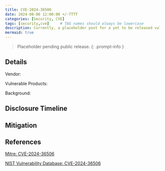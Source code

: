 ```yaml
---
title: CVE-2024-36506
date: 2024-08-06 12:00:00 +/-TTTT
categories: [Security, CVE]
tags: [security,cve]     # TAG names should always be lowercase
description: Currently, a placeholder post for a yet to be released vulnerability.
mermaid: true
---
```


> Placeholder pending public release.
{: .prompt-info }


## Details

Vendor:

Vulnerable Products:

Background:

## Disclosure Timeline

## Mitigation

## References

[Mitre: CVE-2024-36506](https://cve.mitre.org/cgi-bin/cvename.cgi?name=CVE-2024-36506)

[NIST Vulnerability Database: CVE-2024-36506](https://nvd.nist.gov/vuln/detail/CVE-2024-36506)

